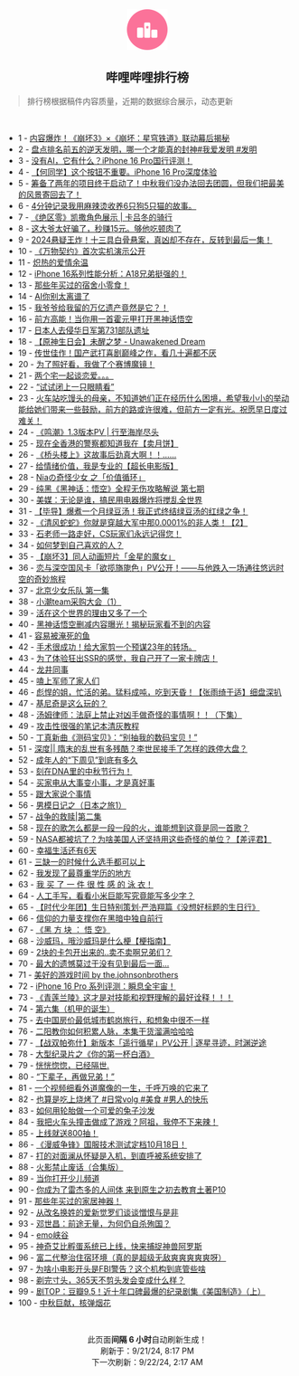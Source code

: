 <div align="center">
    <img src="./assets/icon_rank.png" alt="logo" />
    <h2>哔哩哔哩排行榜</h>
</div>

> 排行榜根据稿件内容质量，近期的数据综合展示，动态更新

<br />

<ul><li><span>1 - <a href=https://www.bilibili.com/BV1YUtVeREs3>内容爆炸！《崩坏3》×《崩坏：星穹铁道》联动幕后揭秘</a></span></li><li><span>2 - <a href=https://www.bilibili.com/BV1bjtoeiE7N>盘点排名前五的逆天发明，哪一个才能真的封神#我爱发明&nbsp;#发明</a></span></li><li><span>3 - <a href=https://www.bilibili.com/BV1yXtjeSEDZ>没有AI，它有什么？iPhone&nbsp;16&nbsp;Pro国行评测！</a></span></li><li><span>4 - <a href=https://www.bilibili.com/BV1zWtjezEAL>【何同学】这个按钮不重要。iPhone&nbsp;16&nbsp;Pro深度体验</a></span></li><li><span>5 - <a href=https://www.bilibili.com/BV1SYtYeqEMT>筹备了两年的项目终于启动了！中秋我们没办法回去团圆，但我们把最美的风景寄回去了！</a></span></li><li><span>6 - <a href=https://www.bilibili.com/BV1czbceMEKb>4分钟记录我用麻辣烫收养6只狗5只猫的故事。</a></span></li><li><span>7 - <a href=https://www.bilibili.com/BV1ektXeAEcW>《绝区零》凯撒角色展示&nbsp;|&nbsp;卡吕冬的骑行</a></span></li><li><span>8 - <a href=https://www.bilibili.com/BV1RutLeFEwn>这大爷太好骗了，秒赚15元。够他吃顿肉了</a></span></li><li><span>9 - <a href=https://www.bilibili.com/BV1SvtWe5EVg>2024悬疑王炸！十三具白骨悬案，真凶却不存在，反转到最后一集！</a></span></li><li><span>10 - <a href=https://www.bilibili.com/BV1fwt7ekECF>《万物契约》首次实机演示公开</a></span></li><li><span>11 - <a href=https://www.bilibili.com/BV1HutWeAEvP>炽热的爱情余温</a></span></li><li><span>12 - <a href=https://www.bilibili.com/BV178tEeVEMD>iPhone&nbsp;16系列性能分析：A18兄弟挺强的！</a></span></li><li><span>13 - <a href=https://www.bilibili.com/BV16QtHeREnG>那些年买过的宿舍小零食！</a></span></li><li><span>14 - <a href=https://www.bilibili.com/BV1RCteeUEAx>AI你别太离谱了</a></span></li><li><span>15 - <a href=https://www.bilibili.com/BV1G3tieJET7>我爷爷给我留的万亿遗产竟然是它？！</a></span></li><li><span>16 - <a href=https://www.bilibili.com/BV1b5tReFEb8>前方高能！当你用一首霍元甲打开黑神话悟空</a></span></li><li><span>17 - <a href=https://www.bilibili.com/BV1NktWe6ERE>日本人去侵华日军第731部队遗址</a></span></li><li><span>18 - <a href=https://www.bilibili.com/BV1Xs4meLEWL>【原神生日会】未醒之梦&nbsp;-&nbsp;Unawakened&nbsp;Dream</a></span></li><li><span>19 - <a href=https://www.bilibili.com/BV1pVtjejEkw>传世佳作！国产武打喜剧巅峰之作，看几十遍都不厌</a></span></li><li><span>20 - <a href=https://www.bilibili.com/BV1uutaePEyh>为了照好看，我做了个赛博魔镜！</a></span></li><li><span>21 - <a href=https://www.bilibili.com/BV1QbtWeEEXL>两个宅一起谈恋爱。。。</a></span></li><li><span>22 - <a href=https://www.bilibili.com/BV1MntieVEje>“试试闭上一只眼睛看”</a></span></li><li><span>23 - <a href=https://www.bilibili.com/BV1fRtYepEhu>火车站吃馒头的母亲，不知道她们正在经历什么困境，希望我小小的举动能给她们带来一些鼓励，前方的路或许很难，但前方一定有光。祝愿早日度过难关！</a></span></li><li><span>24 - <a href=https://www.bilibili.com/BV1SJtfeGELi>《鸣潮》1.3版本PV&nbsp;|&nbsp;行至海岸尽头</a></span></li><li><span>25 - <a href=https://www.bilibili.com/BV1wztQejEpL>现在全香港的警察都知道我在【卖月饼】</a></span></li><li><span>26 - <a href=https://www.bilibili.com/BV1o1tLevELX>《桥头楼上》这故事后劲真大啊！！……</a></span></li><li><span>27 - <a href=https://www.bilibili.com/BV16cbceAEHz>给情绪价值，我是专业的【超长电影版】</a></span></li><li><span>28 - <a href=https://www.bilibili.com/BV1fVtWebEiN>Niaの奇怪少女&nbsp;之「价值循环」</a></span></li><li><span>29 - <a href=https://www.bilibili.com/BV1jJtGedEkF>纯黑《黑神话：悟空》全程无伤攻略解说&nbsp;第七期</a></span></li><li><span>30 - <a href=https://www.bilibili.com/BV1YGbceREht>美媒：无论是谁，搞民用电器爆炸将搅乱全世界</a></span></li><li><span>31 - <a href=https://www.bilibili.com/BV1T9tXeREPV>【毕导】爆煮一个月绿豆汤！我正式终结绿豆汤的红绿之争！</a></span></li><li><span>32 - <a href=https://www.bilibili.com/BV1PRtjeEEG9>《清风蛇蛇》你就是穿越大军中那0.0001%的非人类！【2】</a></span></li><li><span>33 - <a href=https://www.bilibili.com/BV1uCtjedELw>石老师一路走好，CS玩家们永远记得您！</a></span></li><li><span>34 - <a href=https://www.bilibili.com/BV1fg4meRE3U>如何梦到自己喜欢的人？</a></span></li><li><span>35 - <a href=https://www.bilibili.com/BV1R849eKE8h>【崩坏3】同人动画短片「金星的魔女」</a></span></li><li><span>36 - <a href=https://www.bilibili.com/BV1yxtoe8E5c>恋与深空国风卡「欲揽旖旎色」PV公开！——与他跌入一场通往悠远时空的奇妙旅程</a></span></li><li><span>37 - <a href=https://www.bilibili.com/BV1Webce6Eqp>北京少女乐队&nbsp;第一集</a></span></li><li><span>38 - <a href=https://www.bilibili.com/BV1WstpeAED3>小潮team采购大会（1）</a></span></li><li><span>39 - <a href=https://www.bilibili.com/BV1awtEeaEwJ>活在这个世界的理由又多了一个</a></span></li><li><span>40 - <a href=https://www.bilibili.com/BV1WPtHeZEPW>黑神话悟空删减内容曝光！揭秘玩家看不到的内容</a></span></li><li><span>41 - <a href=https://www.bilibili.com/BV1UetHeTEs2>容易被淹死的鱼</a></span></li><li><span>42 - <a href=https://www.bilibili.com/BV1eGbceREWA>手术很成功！给大家剪一个预谋23年的转场。</a></span></li><li><span>43 - <a href=https://www.bilibili.com/BV1FgtHe9E6U>为了体验狂出SSR的感觉，我自己开了一家卡牌店！</a></span></li><li><span>44 - <a href=https://www.bilibili.com/BV1zEt5eNEbY>龙井同事</a></span></li><li><span>45 - <a href=https://www.bilibili.com/BV1NKtWeKEBA>嗑上军师了家人们</a></span></li><li><span>46 - <a href=https://www.bilibili.com/BV1TFtZeTE4M>彪悍的姐，忙活的弟。猛料成吨，吃到天昏！【张雨绮于适】细盘深扒</a></span></li><li><span>47 - <a href=https://www.bilibili.com/BV19ytpe7Eev>基尼奇是这么玩的？</a></span></li><li><span>48 - <a href=https://www.bilibili.com/BV14athe8Emh>汤姆律师：法庭上禁止对凶手做奇怪的事情啊！！（下集）</a></span></li><li><span>49 - <a href=https://www.bilibili.com/BV19mtie9ECb>攻击性很强的笔记本清灰教程</a></span></li><li><span>50 - <a href=https://www.bilibili.com/BV1eNtieWEZH>丁真新曲《测码宝贝》：“别抽我的数码宝贝！”</a></span></li><li><span>51 - <a href=https://www.bilibili.com/BV13ktEeNEoK>深度||&nbsp;隋末的乱世有多残酷？李世民接手了怎样的跌停大盘？</a></span></li><li><span>52 - <a href=https://www.bilibili.com/BV1xHtpeNEJA>成年人的“下周见”到底有多久</a></span></li><li><span>53 - <a href=https://www.bilibili.com/BV1dNtse9En8>刻在DNA里的中秋节行为！</a></span></li><li><span>54 - <a href=https://www.bilibili.com/BV1dRtQeNEex>买家电从大事变小事，才是真好事</a></span></li><li><span>55 - <a href=https://www.bilibili.com/BV1TXtneKEXp>跟大家说个事情</a></span></li><li><span>56 - <a href=https://www.bilibili.com/BV1GytnerEbm>男模日记之（日本之旅1）</a></span></li><li><span>57 - <a href=https://www.bilibili.com/BV1RytVetEqB>战争的救赎|第二集</a></span></li><li><span>58 - <a href=https://www.bilibili.com/BV111tveTEjv>现在的歌怎么都是一段一段的火，谁能想到这竟是同一首歌？</a></span></li><li><span>59 - <a href=https://www.bilibili.com/BV1n8tpefEfV>NASA都被坑了？为啥美国人还坚持用这些奇怪的单位？【差评君】</a></span></li><li><span>60 - <a href=https://www.bilibili.com/BV1RJtHe2EWG>幸福生活还有6天</a></span></li><li><span>61 - <a href=https://www.bilibili.com/BV1uBt5eHExN>三缺一的时候什么选手都可以上</a></span></li><li><span>62 - <a href=https://www.bilibili.com/BV1NAtWeTEdW>我发现了最尊重学历的地方</a></span></li><li><span>63 - <a href=https://www.bilibili.com/BV1UmbweSEMA>我&nbsp;买&nbsp;了&nbsp;一&nbsp;件&nbsp;很&nbsp;性&nbsp;感&nbsp;的&nbsp;泳&nbsp;衣！</a></span></li><li><span>64 - <a href=https://www.bilibili.com/BV1E8tXe3E7q>人工手写，看看小米巨能写究竟能写多少字？</a></span></li><li><span>65 - <a href=https://www.bilibili.com/BV1mktZeqEc4>【时代少年团】生日特别策划·严浩翔篇《没想好标题的生日行》</a></span></li><li><span>66 - <a href=https://www.bilibili.com/BV1xPtWeiEs6>信仰的力量支撑你在黑暗中独自前行</a></span></li><li><span>67 - <a href=https://www.bilibili.com/BV1jptWeWENV>《黑&nbsp;方&nbsp;块&nbsp;：&nbsp;悟&nbsp;空》</a></span></li><li><span>68 - <a href=https://www.bilibili.com/BV18QtpeyEuM>沙威玛，哦沙威玛是什么梗【梗指南】</a></span></li><li><span>69 - <a href=https://www.bilibili.com/BV1j1tse4EMK>2块的卡包开出来的..卖不卖啊兄弟们？</a></span></li><li><span>70 - <a href=https://www.bilibili.com/BV1BUbcecEni>最大的遗憾莫过于没有见到最后一面...</a></span></li><li><span>71 - <a href=https://www.bilibili.com/BV1vwt3eJEmv>美好的游戏时间&nbsp;by&nbsp;the.johnsonbrothers</a></span></li><li><span>72 - <a href=https://www.bilibili.com/BV1pGt5euEyh>iPhone&nbsp;16&nbsp;Pro&nbsp;系列评测：瞬息全宇宙！</a></span></li><li><span>73 - <a href=https://www.bilibili.com/BV1jubceZEDa>《青莲兰陵》这才是对技能和视野理解的最好诠释！！！</a></span></li><li><span>74 - <a href=https://www.bilibili.com/BV19htxedEYV>第六集（机甲的诞生）</a></span></li><li><span>75 - <a href=https://www.bilibili.com/BV1UetHeTEsH>去中国房价最低城市鹤岗旅行，和想象中很不一样</a></span></li><li><span>76 - <a href=https://www.bilibili.com/BV1JatpetEiW>二阳教你如何积累人脉，本集干货溜满哈哈哈</a></span></li><li><span>77 - <a href=https://www.bilibili.com/BV1git5eXECF>【战双帕弥什】新版本「遥行循星」PV公开&nbsp;|&nbsp;逐星寻迹，时渊逆途</a></span></li><li><span>78 - <a href=https://www.bilibili.com/BV1zVtYeHEp2>大型纪录片之《你的第一杯白酒》</a></span></li><li><span>79 - <a href=https://www.bilibili.com/BV1nJ4deQE9j>恍恍惚惚，已经隔世.</a></span></li><li><span>80 - <a href=https://www.bilibili.com/BV1AytHehEc2>“下辈子，再做兄弟！”</a></span></li><li><span>81 - <a href=https://www.bilibili.com/BV1ARtjeEEo1>一个视频细看外道魔像的一生，千呼万唤的它来了</a></span></li><li><span>82 - <a href=https://www.bilibili.com/BV1BitpeREY9>也算是吃上烧烤了&nbsp;#日常volg&nbsp;#美食&nbsp;#男人的快乐</a></span></li><li><span>83 - <a href=https://www.bilibili.com/BV1oJtWesE73>如何用轮胎做一个可爱的兔子沙发</a></span></li><li><span>84 - <a href=https://www.bilibili.com/BV1L4t5efEwC>我把火车头撞击做成了游戏？阿祖，我停不下来辣！</a></span></li><li><span>85 - <a href=https://www.bilibili.com/BV1sBthexE8u>上线就送800抽！</a></span></li><li><span>86 - <a href=https://www.bilibili.com/BV1MXtneKEpz>《漫威争锋》国服技术测试定档10月18日！</a></span></li><li><span>87 - <a href=https://www.bilibili.com/BV1u4tQesE8V>打的对面澜从怀疑是入机，到直呼被系统安排了</a></span></li><li><span>88 - <a href=https://www.bilibili.com/BV1mCtxe2EHJ>火影禁止废话（合集版）</a></span></li><li><span>89 - <a href=https://www.bilibili.com/BV1Q8tve7Eb3>当你打开少儿频道</a></span></li><li><span>90 - <a href=https://www.bilibili.com/BV1vwteemEpx>你成为了雷杰多的人间体&nbsp;来到原生之初去教育土著P10</a></span></li><li><span>91 - <a href=https://www.bilibili.com/BV1TztZe6EBo>那些年买过的家居神器！</a></span></li><li><span>92 - <a href=https://www.bilibili.com/BV12abAeSE2C>从改名换姓的爱新觉罗们谈谈憎恨与是非</a></span></li><li><span>93 - <a href=https://www.bilibili.com/BV13at5exEog>邓世昌：前途无量，为何仍自杀殉国？</a></span></li><li><span>94 - <a href=https://www.bilibili.com/BV13DtpeLEyW>emo峡谷</a></span></li><li><span>95 - <a href=https://www.bilibili.com/BV1jEtHeEENB>神奇艾比孵蛋系统已上线，快来捕捉神兽阿罗斯</a></span></li><li><span>96 - <a href=https://www.bilibili.com/BV16kbceNE88>富二代整治住宿环境（真的是超级无敌爽爽爽爽爽呀）</a></span></li><li><span>97 - <a href=https://www.bilibili.com/BV1bDtneqEBB>为啥小电影开头是FBI警告？这个机构到底管些啥</a></span></li><li><span>98 - <a href=https://www.bilibili.com/BV1ShtHeuERJ>剃完寸头，365天不剪头发会变成什么样？</a></span></li><li><span>99 - <a href=https://www.bilibili.com/BV1ePteejEy4>剧TOP：豆瓣9.5！近十年口碑最爆的纪录剧集《美国制造》（上）</a></span></li><li><span>100 - <a href=https://www.bilibili.com/BV1364deMEa4>中秋巨献，核弹烟花</a></span></li></ul>

<br />

<p align=center>此页面<strong>间隔 6 小时</strong>自动刷新生成！<br>刷新于：9/21/24, 8:17 PM<br>下一次刷新：9/22/24, 2:17 AM</p>